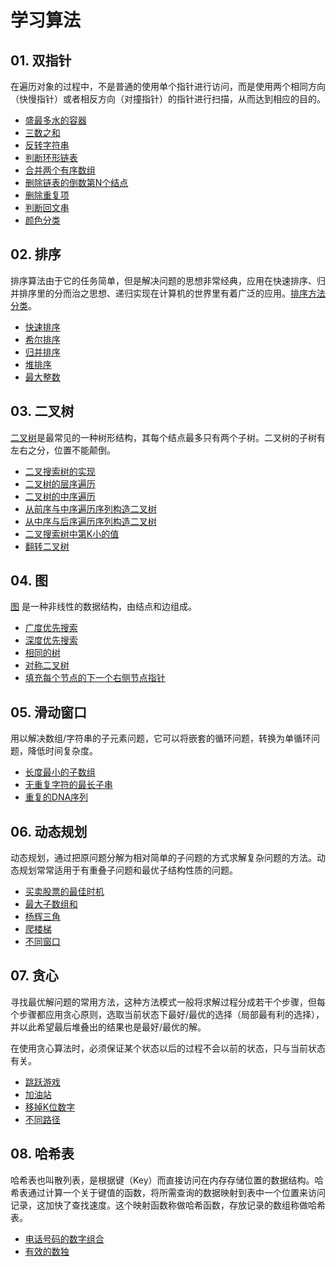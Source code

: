 # 学习算法

## 01. 双指针
在遍历对象的过程中，不是普通的使用单个指针进行访问，而是使用两个相同方向（快慢指针）或者相反方向（对撞指针）的指针进行扫描，从而达到相应的目的。
- [盛最多水的容器](./note/盛最多水的容器.md)
- [三数之和](./note/三数之和.md)
- [反转字符串](./note/反转字符串.md)
- [判断环形链表](./note/环形链表.md)
- [合并两个有序数组](./note/合并两个有序数组.md)
- [删除链表的倒数第N个结点](./note/删除链表的倒是第N个结点.md)
- [删除重复项](./note/删除重复项.md)
- [判断回文串](./note/判断回文串.md)
- [颜色分类](./note/颜色分类.md)



## 02. 排序
排序算法由于它的任务简单，但是解决问题的思想非常经典，应用在快速排序、归并排序里的分而治之思想、递归实现在计算机的世界里有着广泛的应用。[排序方法分类](https://www.cnblogs.com/onepixel/p/7674659.html)。
- [快速排序](./note/快速排序.md)
- [希尔排序](./note/希尔排序.md)
- [归并排序](./note/归并排序.md)
- [堆排序](./note/堆排序.md)
- [最大整数](./note/最大整数.md)



## 03. 二叉树
[二叉树](https://zh.wikipedia.org/wiki/%E4%BA%8C%E5%8F%89%E6%A0%91)是最常见的一种树形结构，其每个结点最多只有两个子树。二叉树的子树有左右之分，位置不能颠倒。
- [二叉搜索树的实现](./note/二叉搜索树的实现.md)
- [二叉树的层序遍历](./note/二叉树的层序遍历.md)
- [二叉树的中序遍历](./note/二叉树的中序遍历.md)
- [从前序与中序遍历序列构造二叉树](./note/从前序与中序遍历序列构造二叉树.md)
- [从中序与后序遍历序列构造二叉树](./note/从中序与后序遍历序列构造二叉树)
- [二叉搜索树中第K小的值](./note/二叉搜索树中第K小的值.md)
- [翻转二叉树](./note/翻转二叉树.md)



## 04. 图
[图](https://zh.wikipedia.org/wiki/%E5%9B%BE_(%E6%95%B0%E6%8D%AE%E7%BB%93%E6%9E%84)) 是一种非线性的数据结构，由结点和边组成。
- [广度优先搜索](./note/广度优先搜索.md)
- [深度优先搜索](./note/深度优先搜索.md)
- [相同的树](./note/相同的树.md)
- [对称二叉树](./note/对称二叉树.md)
- [填充每个节点的下一个右侧节点指针](./note/下一个右侧结点.md)



## 05. 滑动窗口
用以解决数组/字符串的子元素问题，它可以将嵌套的循环问题，转换为单循环问题，降低时间复杂度。
- [长度最小的子数组](./note/长度最小的子数组.md)
- [无重复字符的最长子串](./note/无重复最长子串.md)
- [重复的DNA序列](./note/重复的DNA序列.md)



## 06. 动态规划
动态规划，通过把原问题分解为相对简单的子问题的方式求解复杂问题的方法。动态规划常常适用于有重叠子问题和最优子结构性质的问题。
- [买卖股票的最佳时机](./note/买卖股票的最佳时期.md)
- [最大子数组和](./note/最大子数组和.md)
- [杨辉三角](./note/杨辉三角.md)
- [爬楼梯](./note/爬楼梯.md)
- [不同窗口](./note/不同路径.md)



## 07. 贪心
寻找最优解问题的常用方法，这种方法模式一般将求解过程分成若干个步骤，但每个步骤都应用贪心原则，选取当前状态下最好/最优的选择（局部最有利的选择），并以此希望最后堆叠出的结果也是最好/最优的解。

在使用贪心算法时，必须保证某个状态以后的过程不会以前的状态，只与当前状态有关。
- [跳跃游戏](./note/跳跃游戏.md)
- [加油站](./note/加油站.md)
- [移掉K位数字](./note/移掉K位数字.md)
- [不同路径](./note/不同路径.md)



## 08. 哈希表
哈希表也叫散列表，是根据键（Key）而直接访问在内存存储位置的数据结构。哈希表通过计算一个关于键值的函数，将所需查询的数据映射到表中一个位置来访问记录，这加快了查找速度。这个映射函数称做哈希函数，存放记录的数组称做哈希表。
- [电话号码的数字组合](./note/电话号码的数字组合.md)
- [有效的数独](./note/有效的数独.md)